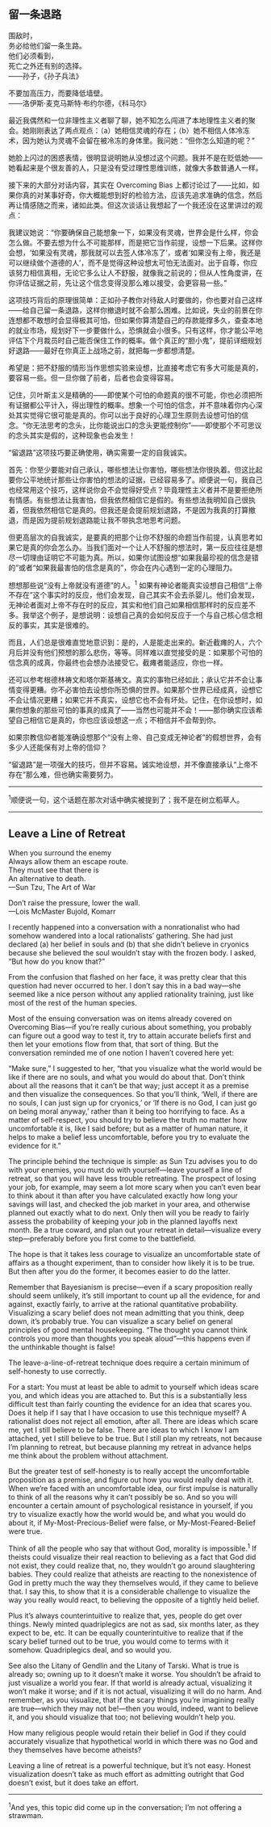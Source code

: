 ## 留一条退路

围敌时，  
务必给他们留一条生路。  
他们必须看到，  
死亡之外还有别的选择。  
——孙子，《孙子兵法》

不要加高压力，而要降低墙壁。  
——洛伊斯·麦克马斯特·布约尔德，《科马尔》

最近我偶然和一位非理性主义者聊了聊，她不知怎么闯进了本地理性主义者的聚会。她刚刚表达了两点观点：（a）她相信灵魂的存在；（b）她不相信人体冷冻术，因为她认为灵魂不会留在被冷冻的身体里。我问她：“但你怎么知道的呢？”

她脸上闪过的困惑表情，很明显说明她从没想过这个问题。我并不是在贬低她——她看起来是个很友善的人，只是没有受过理性思维训练，就像大多数普通人一样。

接下来的大部分对话内容，其实在 Overcoming Bias 上都讨论过了——比如，如果你真的对某事好奇，你大概能想到好的检验方法，应该先追求准确的信念，然后再让情感随之而来，诸如此类。但这次谈话让我想起了一个我还没在这里讲过的观点：

我建议她说：“你要确保自己能想象一下，如果没有灵魂，世界会是什么样，你会怎么做。不要去想为什么不可能那样，而是把它当作前提，设想一下后果。这样你会想，‘如果没有灵魂，那我就可以去签人体冷冻了’，或者‘如果没有上帝，我还是可以继续做个道德的人’，而不是觉得这种设想太可怕无法面对。出于自尊，你应该努力相信真相，无论它多么让人不舒服，就像我之前说的；但从人性角度讲，在你评估证据之前，先让这个信念变得没那么难以接受，会更容易一些。”

这项技巧背后的原理很简单：正如孙子教你对待敌人时要做的，你也要对自己这样——给自己留一条退路，这样你撤退时就不会那么困难。比如说，失业的前景在你连想都不敢想时会显得极其可怕，但如果你算清楚自己的存款能撑多久，查查本地的就业市场，规划好下一步要做什么，恐惧就会小很多。只有这样，你才能公平地评估下个月裁员时自己能否保住工作的概率。做个真正的“胆小鬼”，提前详细规划好退路——最好在你真正上战场之前，就把每一步都想清楚。

希望是：把不舒服的情形当作思想实验来设想，比直接考虑它有多大可能是真的，要容易一些。但一旦你做了前者，后者也会变得容易。

记住，贝叶斯主义是精确的——即使某个可怕的命题真的很不可能，你也必须把所有证据都公平计入，得出理性的概率。想象一个可怕的信念，并不意味着你内心深处其实觉得它很可能是真的。你可以出于良好的心理卫生原则去设想可怕的信念。“你无法思考的念头，比你能说出口的念头更能控制你”——即使那个不可思议的念头其实是假的，这种现象也会发生！

“留退路”这项技巧要正确使用，确实需要一定的自我诚实。

首先：你至少要能对自己承认，哪些想法让你害怕，哪些想法你很执着。但这比起要你公平地统计那些让你害怕的想法的证据，已经容易多了。顺便说一句，我自己也经常用这个技巧，这样说你会不会觉得好受点？毕竟理性主义者并不是要拒绝所有情感。有些想法让我害怕，但我依然相信它是假的。有些想法我明知自己很执着，但我依然相信它是真的。但我还是会提前规划退路，不是因为我真的打算撤退，而是因为提前规划退路能让我不带执念地思考问题。

但更高层次的自我诚实，是要真的把那个让你不舒服的命题当作前提，认真思考如果它是真的你会怎么办。当我们面对一个让人不舒服的想法时，第一反应往往是想尽一切理由证明它不可能为真。所以，如果你试图设想“如果我最珍视的信念是错的”或者“如果我最害怕的信念是真的”，你会在内心遇到一定的心理阻力。

想想那些说“没有上帝就没有道德”的人。<sup>1</sup> 如果有神论者能真实设想自己相信“上帝不存在”这个事实时的反应，他们会发现，自己其实不会去杀婴儿。他们会发现，无神论者面对上帝不存在时的反应，其实和他们自己如果相信那样时的反应差不多。我举这个例子，是想说明：设想自己真的会如何反应于一个与自己核心信念相反的事实，其实是很难的。

而且，人们总是很难直觉地意识到：是的，人是能走出来的。新近截瘫的人，六个月后并没有他们预想的那么悲伤，等等。同样难以直觉接受的是：如果那个可怕的信念真的成真，你最终也会想办法接受它。截瘫者能适应，你也一样。

还可以参考根德林祷文和塔尔斯基祷文。真实的事物已经如此；承认它并不会让事情变得更糟。你不必害怕去设想你所恐惧的世界。如果那个世界已经成真，设想它不会让情况更糟；如果它并不真实，设想它也不会有坏处。记住，在你设想时，如果你想象的那些可怕的事真的成真了——当然也可能并不会！——那你确实应该希望自己相信它是真的，你也应该设想这一点；不相信并不会帮到你。

如果宗教信仰者能准确设想那个“没有上帝、自己变成无神论者”的假想世界，会有多少人还能保有对上帝的信仰？

“留退路”是一项强大的技巧，但并不容易。诚实地设想，并不像直接承认“上帝不存在”那么难，但也确实需要努力。

---

<sup>1</sup>顺便说一句，这个话题在那次对话中确实被提到了；我不是在树立稻草人。

---

## Leave a Line of Retreat

When you surround the enemy  
Always allow them an escape route.  
They must see that there is  
An alternative to death.  
—Sun Tzu, The Art of War

Don’t raise the pressure, lower the wall.  
—Lois McMaster Bujold, Komarr

I recently happened into a conversation with a nonrationalist who had somehow wandered into a local rationalists’ gathering. She had just declared (a) her belief in souls and (b) that she didn’t believe in cryonics because she believed the soul wouldn’t stay with the frozen body. I asked, “But how do you know that?”

From the confusion that flashed on her face, it was pretty clear that this question had never occurred to her. I don’t say this in a bad way—she seemed like a nice person without any applied rationality training, just like most of the rest of the human species.

Most of the ensuing conversation was on items already covered on Overcoming Bias—if you’re really curious about something, you probably can figure out a good way to test it, try to attain accurate beliefs first and then let your emotions flow from that, that sort of thing. But the conversation reminded me of one notion I haven’t covered here yet:

“Make sure,” I suggested to her, “that you visualize what the world would be like if there are no souls, and what you would do about that. Don’t think about all the reasons that it can’t be that way; just accept it as a premise and then visualize the consequences. So that you’ll think, ‘Well, if there are no souls, I can just sign up for cryonics,’ or ‘If there is no God, I can just go on being moral anyway,’ rather than it being too horrifying to face. As a matter of self-respect, you should try to believe the truth no matter how uncomfortable it is, like I said before; but as a matter of human nature, it helps to make a belief less uncomfortable, before you try to evaluate the evidence for it.”

The principle behind the technique is simple: as Sun Tzu advises you to do with your enemies, you must do with yourself—leave yourself a line of retreat, so that you will have less trouble retreating. The prospect of losing your job, for example, may seem a lot more scary when you can’t even bear to think about it than after you have calculated exactly how long your savings will last, and checked the job market in your area, and otherwise planned out exactly what to do next. Only then will you be ready to fairly assess the probability of keeping your job in the planned layoffs next month. Be a true coward, and plan out your retreat in detail—visualize every step—preferably before you first come to the battlefield.

The hope is that it takes less courage to visualize an uncomfortable state of affairs as a thought experiment, than to consider how likely it is to be true. But then after you do the former, it becomes easier to do the latter.

Remember that Bayesianism is precise—even if a scary proposition really should seem unlikely, it’s still important to count up all the evidence, for and against, exactly fairly, to arrive at the rational quantitative probability. Visualizing a scary belief does not mean admitting that you think, deep down, it’s probably true. You can visualize a scary belief on general principles of good mental housekeeping. “The thought you cannot think controls you more than thoughts you speak aloud”—this happens even if the unthinkable thought is false!

The leave-a-line-of-retreat technique does require a certain minimum of self-honesty to use correctly.

For a start: You must at least be able to admit to yourself which ideas scare you, and which ideas you are attached to. But this is a substantially less difficult test than fairly counting the evidence for an idea that scares you. Does it help if I say that I have occasion to use this technique myself? A rationalist does not reject all emotion, after all. There are ideas which scare me, yet I still believe to be false. There are ideas to which I know I am attached, yet I still believe to be true. But I still plan my retreats, not because I’m planning to retreat, but because planning my retreat in advance helps me think about the problem without attachment.

But the greater test of self-honesty is to really accept the uncomfortable proposition as a premise, and figure out how you would really deal with it. When we’re faced with an uncomfortable idea, our first impulse is naturally to think of all the reasons why it can’t possibly be so. And so you will encounter a certain amount of psychological resistance in yourself, if you try to visualize exactly how the world would be, and what you would do about it, if My-Most-Precious-Belief were false, or My-Most-Feared-Belief were true.

Think of all the people who say that without God, morality is impossible.<sup>1</sup> If theists could visualize their real reaction to believing as a fact that God did not exist, they could realize that, no, they wouldn’t go around slaughtering babies. They could realize that atheists are reacting to the nonexistence of God in pretty much the way they themselves would, if they came to believe that. I say this, to show that it is a considerable challenge to visualize the way you really would react, to believing the opposite of a tightly held belief.

Plus it’s always counterintuitive to realize that, yes, people do get over things. Newly minted quadriplegics are not as sad, six months later, as they expect to be, etc. It can be equally counterintuitive to realize that if the scary belief turned out to be true, you would come to terms with it somehow. Quadriplegics deal, and so would you.

See also the Litany of Gendlin and the Litany of Tarski. What is true is already so; owning up to it doesn’t make it worse. You shouldn’t be afraid to just visualize a world you fear. If that world is already actual, visualizing it won’t make it worse; and if it is not actual, visualizing it will do no harm. And remember, as you visualize, that if the scary things you’re imagining really are true—which they may not be!—then you would, indeed, want to believe it, and you should visualize that too; not believing wouldn’t help you.

How many religious people would retain their belief in God if they could accurately visualize that hypothetical world in which there was no God and they themselves have become atheists?

Leaving a line of retreat is a powerful technique, but it’s not easy. Honest visualization doesn’t take as much effort as admitting outright that God doesn’t exist, but it does take an effort.

---

<sup>1</sup>And yes, this topic did come up in the conversation; I’m not offering a strawman.